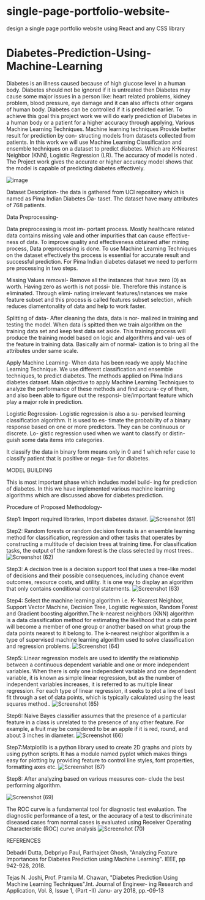 # single-page-portfolio-website-
design a single page portfolio website using React and any CSS library
# Diabetes-Prediction-Using-Machine-Learning


Diabetes is an illness caused because of high glucose level in a human body. Diabetes should not be ignored if it is untreated then Diabetes may cause some major issues in a person like: heart related problems, kidney problem, blood pressure, eye damage and it can also affects other organs of human body. Diabetes can be controlled if it is predicted earlier. To achieve this goal this project work we will do early prediction of Diabetes in a human body or a patient for a higher accuracy through applying, Various Machine Learning Techniques. Machine learning techniques Provide better result for prediction by con- structing models from datasets collected from patients. In this work we will use Machine Learning Classification and ensemble techniques on a dataset to predict diabetes. Which are K-Nearest Neighbor (KNN), Logistic Regression (LR). The accuracy of model is noted . The Project work gives the accurate or higher accuracy model shows that the model is capable of predicting diabetes effectively. 

![image](https://user-images.githubusercontent.com/103196322/164281832-82b55887-6482-4dfe-b412-8f2ad8bc3cb5.png)


Dataset Description- the data is gathered from UCI repository which is named as Pima Indian Diabetes Da- taset. The dataset have many attributes of 768 patients.

Data Preprocessing- 

Data preprocessing is most im- portant process. Mostly healthcare related data contains missing vale and other impurities that can cause effective- ness of data. To improve quality and effectiveness obtained after mining process, Data preprocessing is done. To use Machine Learning Techniques on the dataset effectively ths process is essential for accurate result and successful prediction. For Pima Indian diabetes dataset we need to perform pre processing in two steps.

Missing Values removal- Remove all the instances that have zero (0) as worth. Having zero as worth is not possi- ble. Therefore this instance is eliminated. Through elimi- nating irrelevant features/instances we make feature subset and this process is called features subset selection, which reduces diamentonality of data and help to work faster.

Splitting of data- After cleaning the data, data is nor- malized in training and testing the model. When data is spitted then we train algorithm on the training data set and keep test data set aside. This training process will produce the training model based on logic and algorithms and val- ues of the feature in training data. Basically aim of normal- ization is to bring all the attributes under same scale.

Apply Machine Learning- When data has been ready we apply Machine Learning Technique. We use different classification and ensemble techniques, to predict diabetes. The methods applied on Pima Indians diabetes dataset. Main objective to apply Machine Learning Techniques to analyze the performance of these methods and find accura- cy of them, and also been able to figure out the responsi- ble/important feature which play a major role in prediction.

Logistic Regression- Logistic regression is also a su- pervised learning classification algorithm. It is used to es- timate the probability of a binary response based on one or more predictors. They can be continuous or discrete. Lo- gistic regression used when we want to classify or distin- guish some data items into categories.

It classify the data in binary form means only in 0 and 1 which refer case to classify patient that is positive or nega- tive for diabetes.

MODEL BUILDING

This is most important phase which includes model build- ing for prediction of diabetes. In this we have implemented various machine learning algorithms which are discussed above for diabetes prediction.

Procedure of Proposed Methodology-

Step1: Import required libraries, Import diabetes dataset.
![Screenshot (61)](https://user-images.githubusercontent.com/106168483/177718080-746c1563-4c6b-469a-9c18-fb96e2263108.png)


Step2: Random forests or random decision forests is an ensemble learning method for classification, regression and other tasks that operates by constructing a multitude of decision trees at training time. For classification tasks, the output of the random forest is the class selected by most trees..
![Screenshot (62)](https://user-images.githubusercontent.com/106168483/177718263-3e0ea41b-b3f5-46db-b0ed-01369f9a2392.png)

Step3: A decision tree is a decision support tool that uses a tree-like model of decisions and their possible consequences, including chance event outcomes, resource costs, and utility. It is one way to display an algorithm that only contains conditional control statements.
![Screenshot (63)](https://user-images.githubusercontent.com/106168483/177718467-35e9150b-d8e4-4b3a-bf4c-0a52fe7e5ba8.png)


Step4: Select the machine learning algorithm i.e. K- Nearest Neighbor, Support Vector Machine, Decision Tree, Logistic regression, Random Forest and Gradient boosting algorithm.The k-nearest neighbors (KNN) algorithm is a data classification method for estimating the likelihood that a data point will become a member of one group or another based on what group the data points nearest to it belong to. The k-nearest neighbor algorithm is a type of supervised machine learning algorithm used to solve classification and regression problems. 
![Screenshot (64)](https://user-images.githubusercontent.com/106168483/177718506-96dc1c29-6275-4e80-ae18-e90ba1bd05a7.png)


Step5: Linear regression models are used to identify the relationship between a continuous dependent variable and one or more independent variables. When there is only one independent variable and one dependent variable, it is known as simple linear regression, but as the number of independent variables increases, it is referred to as multiple linear regression. For each type of linear regression, it seeks to plot a line of best fit through a set of data points, which is typically calculated using the least squares method..
![Screenshot (65)](https://user-images.githubusercontent.com/106168483/177719027-902e4f1e-e43e-40fd-99a8-9a11add4e3d2.png)


Step6: Naive Bayes classifier assumes that the presence of a particular feature in a class is unrelated to the presence of any other feature. For example, a fruit may be considered to be an apple if it is red, round, and about 3 inches in diameter.
![Screenshot (66)](https://user-images.githubusercontent.com/106168483/177719088-83266858-b6fe-42d1-a1d1-3b88c4b9f38a.png)


Step7:Matplotlib is a python library used to create 2D graphs and plots by using python scripts. It has a module named pyplot which makes things easy for plotting by providing feature to control line styles, font properties, formatting axes etc.
![Screenshot (67)](https://user-images.githubusercontent.com/106168483/177719165-63963672-24e0-446b-85ae-d197b8911dba.png)


Step8: After analyzing based on various measures con- clude the best performing algorithm.

![Screenshot (69)](https://user-images.githubusercontent.com/106168483/177719316-b6e4a318-59db-4f0b-81a2-6bd65d54e1cd.png)

The ROC curve is a fundamental tool for diagnostic test evaluation. The diagnostic performance of a test, or the accuracy of a test to discriminate diseased cases from normal cases is evaluated using Receiver Operating Characteristic (ROC) curve analysis
![Screenshot (70)](https://user-images.githubusercontent.com/106168483/177719378-36a4379e-da82-43e4-942c-7dbc643e8979.png)




REFERENCES

Debadri Dutta, Debpriyo Paul, Parthajeet Ghosh, "Analyzing Feature Importances for Diabetes Prediction using Machine Learning". IEEE, pp 942-928, 2018.

Tejas N. Joshi, Prof. Pramila M. Chawan, "Diabetes Prediction Using Machine Learning Techniques".Int. Journal of Engineer- ing Research and Application, Vol. 8, Issue 1, (Part -II) Janu- ary 2018, pp.-09-13
